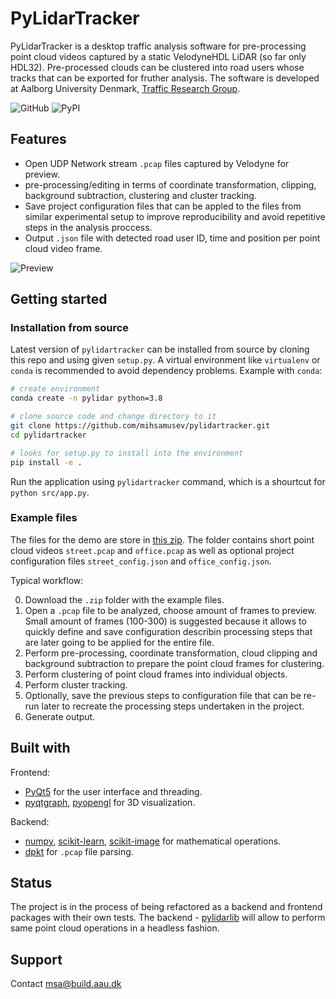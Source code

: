 # PyLidarTracker
PyLidarTracker is a desktop traffic analysis software for pre-processing point cloud videos captured by a static VelodyneHDL LiDAR (so far only HDL32). Pre-processed clouds can be clustered into road users whose tracks that can be exported for fruther analysis. The software is developed at Aalborg University Denmark, [Traffic Research Group](https://vbn.aau.dk/en/organisations/forskningsgruppen-for-trafik-civil/persons/).

![GitHub](https://img.shields.io/github/license/mihsamusev/pylidartracker)
![PyPI](https://img.shields.io/pypi/v/pylidartracker)

## Features
- Open UDP Network stream `.pcap` files captured by Velodyne for preview.
- pre-processing/editing in terms of coordinate transformation, clipping, background subtraction, clustering and cluster tracking.
- Save project configuration files that can be appled to the files from similar experimental setup to improve reproducibility and avoid repetitive steps in the analysis proccess.
- Output `.json` file with detected road user ID, time and position per point cloud video frame.

![Preview](docs/preview.gif)

## Getting started

### Installation from source
Latest version of `pylidartracker` can be installed from source by cloning this repo and using given `setup.py`. A virtual environment like `virtualenv` or `conda` is recommended to avoid dependency problems. Example with `conda`:

```sh
# create environment
conda create -n pylidar python=3.8

# clone source code and change directory to it
git clone https://github.com/mihsamusev/pylidartracker.git
cd pylidartracker

# looks for setup.py to install into the environment
pip install -e .
```
Run the application using `pylidartracker` command, which is a shourtcut for `python src/app.py`.

### Example files
The files for the demo are store in [this zip](https://drive.google.com/file/d/17tBvllt0uAalZpKTJpHd2Fzw3vPQ8YjT/view?usp=sharing). The folder contains short point cloud videos `street.pcap` and `office.pcap` as well as optional project configuration files `street_config.json` and `office_config.json`.

Typical workflow:

0) Download the `.zip` folder with the example files.
1) Open a `.pcap` file to be analyzed, choose amount of frames to preview. Small amount of frames (100-300) is suggested because it allows to quickly define and save configuration describin processing steps that are later going to be applied for the entire file.
2) Perform pre-processing, coordinate transformation, cloud clipping and background subtraction to prepare the point cloud frames for clustering.
3) Perform clustering of point cloud frames into individual objects.
4) Perform cluster tracking.
5) Optionally, save the previous steps to configuration file that can be re-run later to recreate the processing steps undertaken in the project.
6) Generate output.

## Built with
Frontend:
- [PyQt5](https://pypi.org/project/PyQt5/) for the user interface and threading.
- [pyqtgraph](http://www.pyqtgraph.org/), [pyopengl](https://pypi.org/project/PyOpenGL/) for 3D visualization.

Backend: 
- [numpy](https://numpy.org/), [scikit-learn](https://scikit-learn.org/stable/), [scikit-image](https://scikit-image.org/) for mathematical operations.
- [dpkt](https://dpkt.readthedocs.io/en/latest/) for `.pcap` file parsing.

## Status
The project is in the process of being refactored as a backend and frontend packages with their own tests. The backend - [pylidarlib](https://github.com/mihsamusev/pylidarlib) will allow to perform same point cloud operations in a headless fashion.

## Support
Contact msa@build.aau.dk


